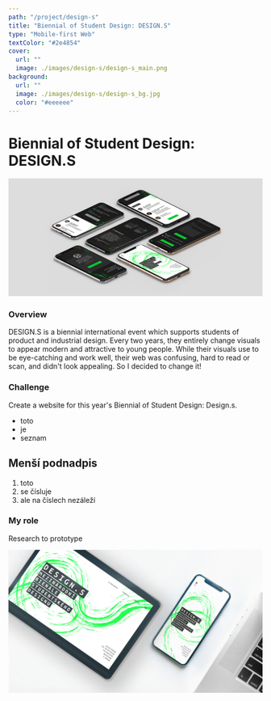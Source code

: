 ```yaml
---
path: "/project/design-s"
title: "Biennial of Student Design: DESIGN.S"
type: "Mobile-first Web"
textColor: "#2e4854"
cover:
  url: ""
  image: ./images/design-s/design-s_main.png
background:
  url: ""
  image: ./images/design-s/design-s_bg.jpg
  color: "#eeeeee"
---
```


# Biennial of Student Design: DESIGN.S

<full-width color="#dddddd">

  ![Screenshoty](./images/design-s/design-s_isometric.jpg)

</full-width>

### Overview

DESIGN.S is a biennial international event which supports students of product and industrial design. Every two years, they entirely change visuals to appear modern and attractive to young people. While their visuals use to be eye-catching and work well, their web was confusing, hard to read or scan, and didn't look appealing. So I decided to change it!

### Challenge
Create a website for this year's Biennial of Student Design: Design.s.

* toto
* je
* seznam

Menší podnadpis
---------------

1. toto 
2. se čísluje
1. ale na číslech nezáleží

### My role
Research to prototype

![Screenshoty](./images/design-s/design-s_mockup.jpg)
